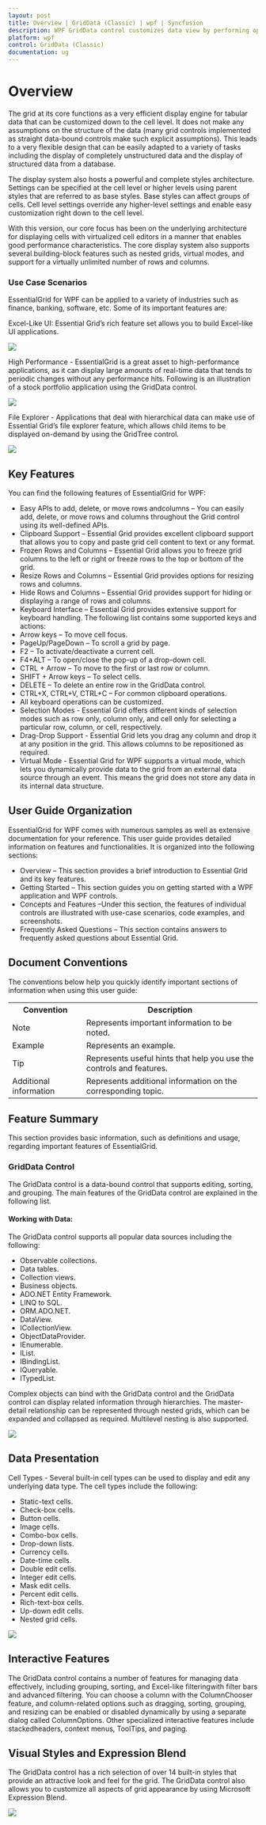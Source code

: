 ```yaml
---
layout: post
title: Overview | GridData (Classic) | wpf | Syncfusion
description: WPF GridData control customizes data view by performing operations such as grouping, sorting, summarizing, filtering, unbound fields and more.
platform: wpf
control: GridData (Classic)
documentation: ug
---
```


# Overview

The grid at its core functions as a very efficient display engine for tabular data that can be customized down to the cell level. It does not make any assumptions on the structure of the data (many grid controls implemented as straight data-bound controls make such explicit assumptions). This leads to a very flexible design that can be easily adapted to a variety of tasks including the display of completely unstructured data and the display of structured data from a database. 

The display system also hosts a powerful and complete styles architecture. Settings can be specified at the cell level or higher levels using parent styles that are referred to as base styles. Base styles can affect groups of cells. Cell level settings override any higher-level settings and enable easy customization right down to the cell level.

With this version, our core focus has been on the underlying architecture for displaying cells with virtualized cell editors in a manner that enables good performance characteristics. The core display system also supports several building-block features such as nested grids, virtual modes, and support for a virtually unlimited number of rows and columns.

### Use Case Scenarios

EssentialGrid for WPF can be applied to a variety of industries such as finance, banking, software, etc. Some of its important features are:

Excel-Like UI: Essential Grid’s rich feature set allows you to build Excel-like UI applications. 

![](Overview_images/Overview_img1.png)

High Performance - EssentialGrid is a great asset to high-performance applications, as it can display large amounts of real-time data that tends to periodic changes without any performance hits. Following is an illustration of a stock portfolio application using the GridData control.

![](Overview_images/Overview_img2.png)

File Explorer - Applications that deal with hierarchical data can make use of Essential Grid’s file explorer feature, which allows child items to be displayed on-demand by using the GridTree control.

![](Overview_images/Overview_img3.png)

## Key Features

You can find the following features of EssentialGrid for WPF:

* Easy APIs to add, delete, or move rows andcolumns – You can easily add, delete, or move rows and columns throughout the Grid control using its well-defined APIs.
* Clipboard Support – Essential Grid provides excellent clipboard support that allows you to copy and paste grid cell content to text or any format.
* Frozen Rows and Columns – Essential Grid allows you to freeze grid columns to the left or right or freeze rows to the top or bottom of the grid.
* Resize Rows and Columns – Essential Grid provides options for resizing rows and columns. 
* Hide Rows and Columns – Essential Grid provides support for hiding or displaying a range of rows and columns.
* Keyboard Interface – Essential Grid provides extensive support for keyboard handling. The following list contains some supported keys and actions:
* Arrow keys – To move cell focus.
* PageUp/PageDown – To scroll a grid by page.
* F2  – To activate/deactivate a current cell.
* F4+ALT – To open/close the pop-up of a drop-down cell.
* CTRL + Arrow – To move to the first or last row or column.
* SHIFT + Arrow keys – To select cells.
* DELETE – To delete an entire row in the GridData control.
* CTRL+X, CTRL+V, CTRL+C – For common clipboard operations.
* All keyboard operations can be customized. 
* Selection Modes - Essential Grid offers different kinds of selection modes such as row only, column only, and cell only for selecting a particular row, column, or cell, respectively.
* Drag-Drop Support - Essential Grid lets you drag any column and drop it at any position in the grid. This allows columns to be repositioned as required.
* Virtual Mode - Essential Grid for WPF supports a virtual mode, which lets you dynamically provide data to the grid from an external data source through an event. This means the grid does not store any data in its internal data structure.

## User Guide Organization

EssentialGrid for WPF comes with numerous samples as well as extensive documentation for your reference. This user guide provides detailed information on features and functionalities. It is organized into the following sections:

* Overview – This section provides a brief introduction to Essential Grid and its key features.
* Getting Started – This section guides you on getting started with a WPF application and WPF controls.
* Concepts and Features –Under this section, the features of individual controls are illustrated with use-case scenarios, code examples, and screenshots.
* Frequently Asked Questions – This section contains answers to frequently asked questions about Essential Grid.

## Document Conventions 

The conventions below help you quickly identify important sections of information when using this user guide:

<table>
<tr>
<th>
Convention</th><th>
Description</th></tr>
<tr>
<td>
Note</td><td>
Represents important information to be noted.</td></tr>
<tr>
<td>
Example</td><td>
Represents an example.</td></tr>
<tr>
<td>
Tip</td><td>
Represents useful hints that help you use the controls and features.</td></tr>
<tr>
<td>
Additional information</td><td>
Represents additional information on the corresponding topic.</td></tr>
</table>

## Feature Summary

This section provides basic information, such as definitions and usage, regarding important features of EssentialGrid.

### GridData Control 

The GridData control is a data-bound control that supports editing, sorting, and grouping. The main features of the GridData control are explained in the following list.

#### Working with Data: 

The GridData control supports all popular data sources including the following: 

* Observable collections.
* Data tables.
* Collection views.
* Business objects. 
* ADO.NET Entity Framework.
* LINQ to SQL.
* ORM.ADO.NET.
* DataView.
* ICollectionView. 
* ObjectDataProvider. 
* IEnumerable.
* IList. 
* IBindingList.
* IQueryable.
* ITypedList.

Complex objects can bind with the GridData control and the GridData control can display related information through hierarchies. The master-detail relationship can be represented through nested grids, which can be expanded and collapsed as required. Multilevel nesting is also supported.

![](Overview_images/Overview_img4.png)



## Data Presentation

Cell Types - Several built-in cell types can be used to display and edit any underlying data type. The cell types include the following:

* Static-text cells.
* Check-box cells.
* Button cells.
* Image cells.
* Combo-box cells.
* Drop-down lists.
* Currency cells.
* Date-time cells.
* Double edit cells. 
* Integer edit cells.
* Mask edit cells.
* Percent edit cells.
* Rich-text-box cells. 
* Up-down edit cells.
* Nested grid cells.

![](Overview_images/Overview_img5.png)

## Interactive Features

The GridData control contains a number of features for managing data effectively, including grouping, sorting, and Excel-like filteringwith filter bars and advanced filtering. You can choose a column with the ColumnChooser feature, and column-related options such as dragging, sorting, grouping, and resizing can be enabled or disabled dynamically by using a separate dialog called ColumnOptions. Other specialized interactive features include stackedheaders, context menus, ToolTips, and paging.

## Visual Styles and Expression Blend

The GridData control has a rich selection of over 14 built-in styles that provide an attractive look and feel for the grid. The GridData control also allows you to customize all aspects of grid appearance by using Microsoft Expression Blend. 

![](Overview_images/Overview_img6.png)